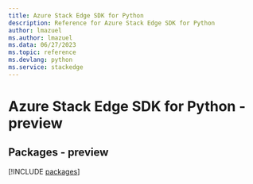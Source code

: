 ```yaml
---
title: Azure Stack Edge SDK for Python
description: Reference for Azure Stack Edge SDK for Python
author: lmazuel
ms.author: lmazuel
ms.data: 06/27/2023
ms.topic: reference
ms.devlang: python
ms.service: stackedge
---
```

# Azure Stack Edge SDK for Python - preview
## Packages - preview
[!INCLUDE [packages](stack-edge-index.md)]